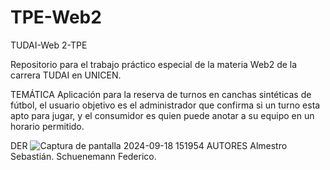# TPE-Web2
TUDAI-Web 2-TPE

Repositorio para el trabajo práctico especial de la materia Web2 de la carrera TUDAI en UNICEN.

TEMÁTICA
Aplicación para la reserva de turnos en canchas sintéticas de fútbol, el usuario objetivo es el administrador 
que confirma si un turno esta apto para jugar, y el consumidor es quien puede anotar a su equipo en un horario permitido.

DER 
![Captura de pantalla 2024-09-18 151954](https://github.com/user-attachments/assets/600d5f71-a67b-4258-ba79-109f76538839)
AUTORES
Almestro Sebastián.
Schuenemann Federico.

